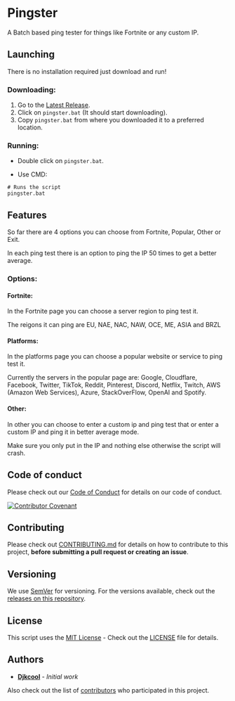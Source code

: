 # Pingster
A Batch based ping tester for things like Fortnite or any custom IP.

## Launching
There is no installation required just download and run!

### Downloading:
1. Go to the [Latest Release](https://github.com/Djkcool/Pingster/releases/latest).
2. Click on ```pingster.bat``` (It should start downloading).
3. Copy ```pingster.bat``` from where you downloaded it to a preferred location.

### Running:
* Double click on ```pingster.bat```.

* Use CMD:

```
# Runs the script
pingster.bat
```

## Features
So far there are 4 options you can choose from Fortnite, Popular, Other or Exit.

In each ping test there is an option to ping the IP 50 times to get a better average.

### Options:

#### Fortnite:
In the Fortnite page you can choose a server region to ping test it.

The reigons it can ping are EU, NAE, NAC, NAW, OCE, ME, ASIA and BRZL

#### Platforms:
In the platforms page you can choose a popular website or service to ping test it.

Currently the servers in the popular page are: Google, Cloudflare, Facebook, Twitter, TikTok, Reddit, Pinterest, Discord, Netflix, Twitch, AWS (Amazon Web Services), Azure, StackOverFlow, OpenAI and Spotify.

#### Other:
In other you can choose to enter a custom ip and ping test that or enter a custom IP and ping it in better average mode.

Make sure you only put in the IP and nothing else otherwise the script will crash.

## Code of conduct
Please check out our [Code of  Conduct](https://github.com/Djkcool/Pingster/blob/main/CODE_OF_CONDUCT.md) for details on our code of conduct.

[![Contributor Covenant](https://img.shields.io/badge/Contributor%20Covenant-2.1-4baaaa.svg)](https://github.com/Djkcool/Pingster/blob/main/CODE_OF_CONDUCT.md)

## Contributing
Please check out [CONTRIBUTING.md](https://github.com/Djkcool/Pingster/blob/main/CONTRIBUTING.md) for details on how to contribute to this project, **before submitting a pull request or creating an issue**.

## Versioning

We use [SemVer](http://semver.org/) for versioning. For the versions available, check out the [releases on this repository](https://github.com/Djkcool/Pingster/releases).

## License
This script uses the [MIT License](https://choosealicense.com/licenses/mit/) - Check out the [LICENSE](https://github.com/Djkcool/Pingster/blob/main/LICENSE) file for details.

## Authors
* [**Djkcool**](https://github.com/Djkcool) - *Initial work*

Also check out the list of [contributors](https://github.com/Djkcool/Pingster/contributors) who participated in this project.